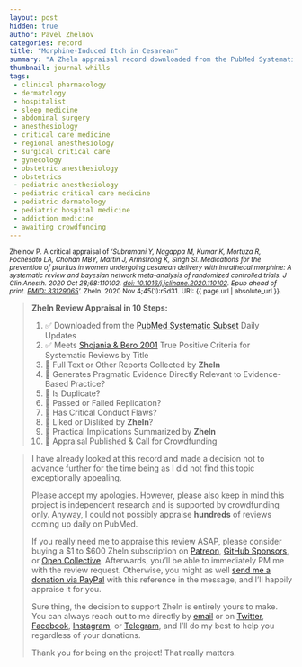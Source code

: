 ```yaml
---
layout: post
hidden: true
author: Pavel Zhelnov
categories: record
title: "Morphine-Induced Itch in Cesarean"
summary: "A Zheln appraisal record downloaded from the PubMed Systematic Subset daily updates."
thumbnail: journal-whills
tags:
 - clinical pharmacology
 - dermatology
 - hospitalist
 - sleep medicine
 - abdominal surgery
 - anesthesiology
 - critical care medicine
 - regional anesthesiology
 - surgical critical care
 - gynecology
 - obstetric anesthesiology
 - obstetrics
 - pediatric anesthesiology
 - pediatric critical care medicine
 - pediatric dermatology
 - pediatric hospital medicine
 - addiction medicine
 - awaiting crowdfunding
---
```


<small id="citation">Zhelnov P. A critical appraisal of _‘Subramani Y, Nagappa M, Kumar K, Mortuza R, Fochesato LA, Chohan MBY, Martin J, Armstrong K, Singh SI. Medications for the prevention of pruritus in women undergoing cesarean delivery with Intrathecal morphine: A systematic review and bayesian network meta-analysis of randomized controlled trials. J Clin Anesth. 2020 Oct 28;68:110102. [doi: 10.1016/j.jclinane.2020.110102](https://doi.org/10.1016/j.jclinane.2020.110102). Epub ahead of print. [PMID: 33129065](https://pubmed.gov/33129065)’._ Zheln. 2020 Nov 4;45(1):r5d31. URI: {{ page.url | absolute_url }}.</small>

> **Zheln Review Appraisal in 10 Steps:**
>
> 1. ✅ Downloaded from the [PubMed Systematic Subset](https://github.com/p1m-ortho/qs-global-ortho-search-queries/blob/global-sr-query/README.md) Daily Updates
> 2. ✅ Meets [Shojania & Bero 2001](https://www.researchgate.net/publication/11820967_Taking_Advantage_of_the_Explosion_of_Systematic_Reviews_An_Efficient_MEDLINE_Search_Strategy) True Positive Criteria for Systematic Reviews by Title
> 3. 🔄 Full Text or Other Reports Collected by **Zheln**
> 4. 🔄 Generates Pragmatic Evidence Directly Relevant to Evidence-Based Practice?
> 5. 🔄 Is Duplicate?
> 6. 🔄 Passed or Failed Replication?
> 7. 🔄 Has Critical Conduct Flaws?
> 8. 🔄 Liked or Disliked by **Zheln**?
> 9. 🔄 Practical Implications Summarized by **Zheln**
> 10. 🔄 Appraisal Published & Call for Crowdfunding

> I have already looked at this record and made a decision not to advance further for the time being as I did not find this topic exceptionally appealing.
>
> Please accept my apologies. However, please also keep in mind this project is independent research and is supported by crowdfunding only. Anyway, I could not possibly appraise **hundreds** of reviews coming up daily on PubMed.
> 
> If you really need me to appraise this review ASAP, please consider buying a $1 to $600 Zheln subscription on [Patreon](https://patreon.com/zheln), [GitHub Sponsors](https://github.com/sponsors/drzhelnov), or [Open Collective](https://opencollective.com/zheln). Afterwards, you’ll be able to immediately PM me with the review request. Otherwise, you might as well [send me a donation via PayPal](https://paypal.me/pjelnov) with this reference in the message, and I’ll happily appraise it for you.
> 
> Sure thing, the decision to support Zheln is entirely yours to make. You can always reach out to me directly by [email](mailto:pavel@zheln.com) or on [Twitter](https://twitter.com/drzhelnov), [Facebook](https://facebook.com/drzhelnov), [Instagram](https://instagram.com/igzheln), or [Telegram](https://t.me/drzhelnov), and I’ll do my best to help you regardless of your donations.
> 
> Thank you for being on the project! That really matters.
